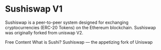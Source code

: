 # Sushiswap V1

Sushiswap is a peer-to-peer system designed for exchanging cryptocurrencies (ERC-20 Tokens) on the Ethereum blockchain. Sushiswap was originally forked from uniswap V2.

<ResourceGroupTitle>Free Content</ResourceGroupTitle>
<BadgeLink badgeText='Read' colorScheme='yellow' href='https://docs.sushi.com/docs/intro'>What is Sushi?</BadgeLink>
<BadgeLink badgeText='Read' colorScheme='yellow' href='https://medium.com/@blockchain_simplified/sushiswap-the-appetizing-fork-of-uniswap-7dd0ed67aa8e'>Sushiswap — the appetizing fork of Uniswap</BadgeLink>